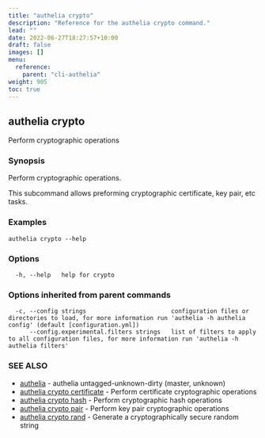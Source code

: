 ```yaml
---
title: "authelia crypto"
description: "Reference for the authelia crypto command."
lead: ""
date: 2022-06-27T18:27:57+10:00
draft: false
images: []
menu:
  reference:
    parent: "cli-authelia"
weight: 905
toc: true
---
```


## authelia crypto

Perform cryptographic operations

### Synopsis

Perform cryptographic operations.

This subcommand allows preforming cryptographic certificate, key pair, etc tasks.

### Examples

```
authelia crypto --help
```

### Options

```
  -h, --help   help for crypto
```

### Options inherited from parent commands

```
  -c, --config strings                        configuration files or directories to load, for more information run 'authelia -h authelia config' (default [configuration.yml])
      --config.experimental.filters strings   list of filters to apply to all configuration files, for more information run 'authelia -h authelia filters'
```

### SEE ALSO

* [authelia](authelia.md)	 - authelia untagged-unknown-dirty (master, unknown)
* [authelia crypto certificate](authelia_crypto_certificate.md)	 - Perform certificate cryptographic operations
* [authelia crypto hash](authelia_crypto_hash.md)	 - Perform cryptographic hash operations
* [authelia crypto pair](authelia_crypto_pair.md)	 - Perform key pair cryptographic operations
* [authelia crypto rand](authelia_crypto_rand.md)	 - Generate a cryptographically secure random string

